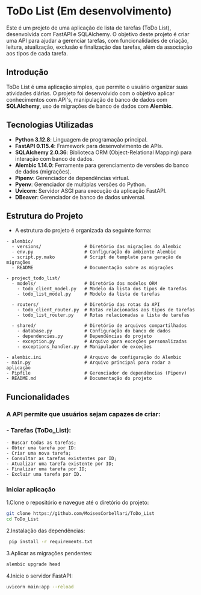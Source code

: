 # ToDo List (Em desenvolvimento)
Este é um projeto de uma aplicação de lista de tarefas (ToDo List), desenvolvida com FastAPI e SQLAlchemy. 
O objetivo deste projeto é criar uma API para ajudar a gerenciar tarefas, com funcionalidades de criação, leitura, atualização, exclusão e finalização das tarefas,
além da associação aos tipos de cada tarefa.

## Introdução
ToDo List é uma aplicação simples, que permite o usuário organizar suas atividades diárias. O projeto foi desenvolvido com o objetivo aplicar conhecimentos com API's, manipulação de banco de dados com **SQLAlchemy**, uso de migrações de banco de dados com **Alembic**.

## Tecnologias Utilizadas
- **Python 3.12.8**: Linguagem de programação principal.
- **FastAPI 0.115.4**: Framework para desenvolvimento de APIs.
- **SQLAlchemy 2.0.36**: Biblioteca ORM (Object-Relational Mapping) para interação com banco de dados.
- **Alembic 1.14.0**: Ferramente para gerenciamento de versões do banco de dados (migrações).
- **Pipenv**: Gerenciador de dependências virtual.
- **Pyenv**: Gerenciador de multiplas versões do Python.
- **Uvicorn**: Servidor ASGI para execução da aplicação FastAPI.
- **DBeaver**: Gerenciador de banco de dados universal.

## Estrutura do Projeto
- A estrutura do projeto é organizada da seguinte forma:
```plaintext
- alembic/
  - versions/                # Diretório das migrações do Alembic
  - env.py                   # Configuração do ambiente Alembic
  - script.py.mako           # Script de template para geração de migrações
  - README                   # Documentação sobre as migrações

- project_todo_list/
  - models/                  # Diretório dos modelos ORM
    - todo_client_model.py   # Modelo da lista dos tipos de tarefas
    - todo_list_model.py     # Modelo da lista de tarefas
  
  - routers/                 # Diretório das rotas da API
    - todo_client_router.py  # Rotas relacionadas aos tipos de tarefas
    - todo_list_router.py    # Rotas relacionadas a lista de tarefas
  
  - shared/                  # Diretório de arquivos compartilhados
    - database.py            # Configuração do banco de dados
    - dependencies.py        # Dependências do projeto
    - exception.py           # Arquivo para exceções personalizadas
    - exceptions_handler.py  # Manipulador de exceções

- alembic.ini                # Arquivo de configuração do Alembic
- main.py                    # Arquivo principal para rodar a aplicação
- Pipfile                    # Gerenciador de dependências (Pipenv)
- README.md                  # Documentação do projeto
```
## Funcionalidades
### A API permite que usuários sejam capazes de criar:
### - Tarefas (ToDo_List):
    - Buscar todas as tarefas;
    - Obter uma tarefa por ID:
    - Criar uma nova tarefa;
    - Consultar as tarefas existentes por ID;
    - Atualizar uma tarefa existente por ID;
    - Finalizar uma tarefa por ID;
    - Excluir uma tarefa por ID.

### Iniciar aplicação
1.Clone o repositório e navegue até o diretório do projeto:
   ```bash
   git clone https://github.com/MoisesCorbellari/ToDo_List
   cd ToDo_List
   ```
2.Instalação das dependências:
   ```bash
    pip install -r requirements.txt
   ```
3.Aplicar as migrações pendentes:
   ```bash
   alembic upgrade head
   ```
4.Inicie o servidor FastAPI:
   ```bash
   uvicorn main:app --reload
   ```
